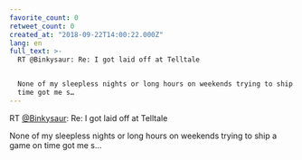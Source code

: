```yaml
---
favorite_count: 0
retweet_count: 0
created_at: "2018-09-22T14:00:22.000Z"
lang: en
full_text: >-
  RT @Binkysaur: Re: I got laid off at Telltale


  None of my sleepless nights or long hours on weekends trying to ship a game on
  time got me s…
---
```


RT [@Binkysaur](https://twitter.com/Binkysaur): Re: I got laid off at Telltale

None of my sleepless nights or long hours on weekends trying to ship a game on
time got me s…
